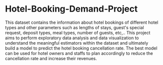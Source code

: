 # Hotel-Booking-Demand-Project
This dataset contains the information about hotel bookings of different hotel types and other parameters such as lengths of stays, guest's special request, deposit types, meal types, number of guests, etc,..
This project aims to perform exploratory data analysis and data visualization to understand the meaningful estimators within the dataset and ultimately build a model to predict the hotel booking cancellation rate. The best model can be used for hotel owners and staffs to plan accordingly to reduce the cancellation rate and increase their revenues. 

